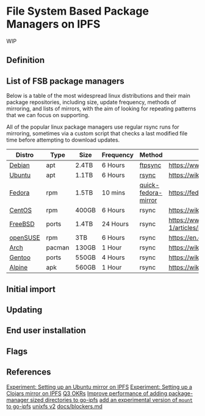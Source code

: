# File System Based Package Managers on IPFS

WIP

## Definition

## List of FSB package managers

Below is a table of the most widespread linux distributions and their main package repositories, including size, update frequency, methods of mirroring, and lists of mirrors, with the aim of looking for repeating patterns that we can focus on supporting.

All of the popular linux package managers use regular rsync runs for mirroring, sometimes via a custom script that checks a last modified file time before attempting to download updates.

| Distro                                                              | Type   | Size  | Frequency | Method                                                                            |  Docs                                                                       |
|---------------------------------------------------------------------|--------|-------|-----------|-----------------------------------------------------------------------------------|-----------------------------------------------------------------------------|
| [Debian](https://www.debian.org/mirror/list)                        | apt    | 2.4TB | 6 Hours   | [ftpsync](https://salsa.debian.org/mirror-team/archvsync/blob/master/bin/ftpsync) | https://www.debian.org/mirror/ftpmirror                                     |
| [Ubuntu](https://launchpad.net/ubuntu/+archivemirrors)              | apt    | 1.1TB | 6 Hours   | [rsync](https://wiki.ubuntu.com/Mirrors/Scripts)                                  | https://wiki.ubuntu.com/Mirrors                                             |
| [Fedora](https://admin.fedoraproject.org/mirrormanager/)            | rpm    | 1.5TB | 10 mins   | [quick-fedora-mirror](https://pagure.io/quick-fedora-mirror)                      | https://fedoraproject.org/wiki/Infrastructure/Mirroring                     |
| [CentOS](https://www.centos.org/download/mirrors/)                  | rpm    | 400GB | 6 Hours   | rsync                                                                             | https://wiki.centos.org/HowTos/CreatePublicMirrors                          |
| [FreeBSD](https://www.freebsd.org/doc/handbook/eresources-web.html) | ports  | 1.4TB | 24 Hours  | rsync                                                                             | https://www.freebsd.org/doc/en_US.ISO8859-1/articles/hubs/mirror-howto.html |
| [openSUSE](https://mirrors.opensuse.org/)                           | rpm    | 3TB   | 6 Hours   | rsync                                                                             | https://en.opensuse.org/openSUSE:Mirror_howto                               |
| [Arch](https://www.archlinux.org/mirrorlist/all/)                   | pacman | 130GB | 1 Hour    | rsync                                                                             | https://wiki.archlinux.org/index.php/Mirrors                                |
| [Gentoo](https://www.gentoo.org/support/rsync-mirrors/)             | ports  | 550GB | 4 Hours   | rsync                                                                             | https://wiki.gentoo.org/wiki/Project:Infrastructure/Mirrors/Source          |
| [Alpine](https://mirrors.alpinelinux.org/)                          | apk    | 560GB | 1 Hour    | rsync                                                                             | https://wiki.alpinelinux.org/wiki/How_to_setup_a_Alpine_Linux_mirror        |

## Initial import

## Updating

## End user installation

## Flags

## References

[Experiment: Setting up an Ubuntu mirror on IPFS](https://github.com/ipfs/package-managers/issues/18)
[Experiment: Setting up a Clojars mirror on IPFS](https://github.com/ipfs/package-managers/issues/19)
[Q3 OKRs](https://github.com/ipfs/package-managers/issues/69)
[Improve performance of adding package-manager sized directories to go-ipfs](https://github.com/ipfs/package-managers/issues/77)
[add an experimental version of `mount` to go-ipfs](https://github.com/ipfs/package-managers/issues/74)
[unixfs v2](https://github.com/ipfs/roadmap/issues/19)
[docs/blockers.md](https://github.com/ipfs/package-managers/blob/master/docs/blockers.md)
